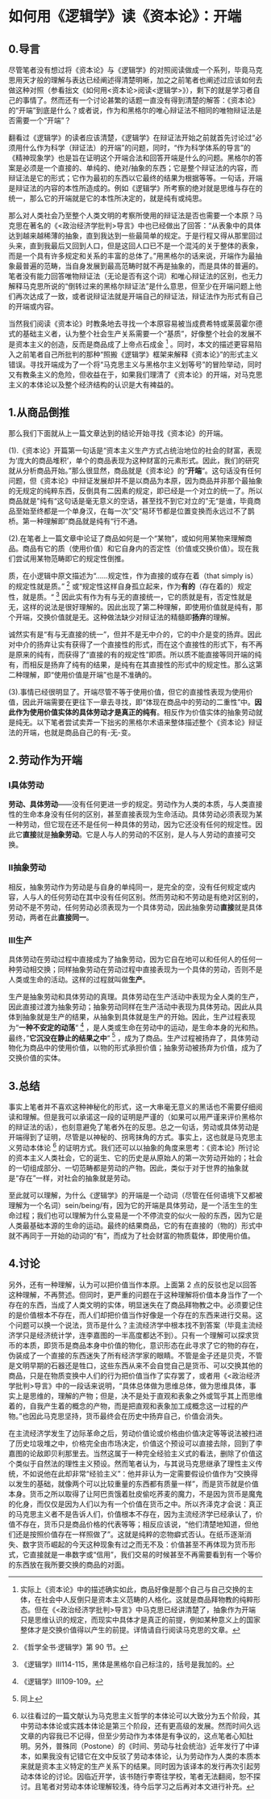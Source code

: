 # 如何用《逻辑学》读《资本论》：开端
## 0.导言

尽管笔者没有想过将《资本论》与《逻辑学》的对照阅读做成一个系列，毕竟马克思用天才般的理解与表达已经阐述得清楚明晰，加之之前笔者也阐述过应该如何去做这种对照（参看拙文《如何用<资本论>阅读<逻辑学>》），剩下的就是学习者自己的事情了。然而还有一个讨论甚繁的话题一直没有得到清楚的解答：《资本论》的“开端”到底是什么？或者说，作为和黑格尔的唯心辩证法不相同的唯物辩证法是否需要一个“开端”？

翻看过《逻辑学》的读者应该清楚，《逻辑学》在辩证法开始之前就首先讨论过“必须用什么作为科学（辩证法）的开端”的问题，同时，“作为科学体系的导言”的《精神现象学》也是旨在证明这个开端合法和回答开端是什么的问题。黑格尔的答案是必须是一个直接的、单纯的、绝对/抽象的东西；它是整个辩证法的内容，而辩证法是它的形式；它作为最初的东西以它最终的结果为根据等等。一句话，开端是辩证法的内容的本性所造成的。例如《逻辑学》所考察的绝对就是思维与存在的统一，那么它的开端就是它的本性所决定的，就是纯有或纯思。

那么对人类社会乃至整个人类文明的考察所使用的辩证法是否也需要一个本原？马克思在著名的《<政治经济学批判>导言》中也已经做出了回答：“从表象中的具体达到越来越稀薄的抽象，直到我达到一些最简单的规定。于是行程又得从那里回过头来，直到我最后又回到人口，但是这回人口已不是一个混沌的关于整体的表象，而是一个具有许多规定和关系的丰富的总体了。”用黑格尔的话来说，开端作为最抽象最普遍的范畴，当自身发展到最高范畴时就不再是抽象的，而是具体的普遍的。笔者没有能力回答唯物辩证法（无论是否有这个词）和唯心辩证法的区别，也无力解释马克思所说的“倒转过来的黑格尔辩证法”是什么意思，但至少在开端问题上他们再次达成了一致，或者说辩证法就是开端自己的辩证法，辩证法作为形式有自己的开端或内容。

当然我们阅读《资本论》时教条地去寻找一个本原容易被当成费希特或莱茵霍尔德式的基础主义者，认为整个社会生产关系需要一个“基质”，好像整个社会的发展不是资本主义的创造，反而是商品成了上帝点石成金 [^1 ] 。同时，本文的描述更容易陷入之前笔者自己所批判的那种“照搬《逻辑学》框架来解释《资本论》”的形式主义错误。寻找开端成为了一个将“马克思主义与黑格尔主义划等号”的冒险举动，同时又有教条主义的危险，但收益在于，如果我们理清了《资本论》的开端，对马克思主义的本体论以及整个经济结构的认识是大有裨益的。

## 1.从商品倒推

那么我们下面就从上一篇文章达到的结论开始寻找《资本论》的开端。

(1).《资本论》开篇第一句话是“资本主义生产方式占统治地位的社会的财富，表现为‘庞大的商品堆积’，单个的商品表现为这种财富的元素形式。因此，我们的研究就从分析商品开始。”那么很显然，商品就是《资本论》的“**开端**“。这句话没有任何问题，但《资本论》中辩证发展却并不是以商品为本原，因为商品并非那个最抽象的无规定的纯粹东西，反倒具有二因素的规定，即已经是一个对立的统一了。所以商品就是”纯有“这句话是毫无意义的空话，甚至找不到它对立的”无“是谁，毕竟商品至始至终都是一个单身汉，在每一次”交“易环节都是位置变换而永远过不了鹊桥。第一种理解即”商品就是纯有“行不通。

(2).在笔者上一篇文章中论证了商品如何是一个“某物”，或如何用某物来理解商品。商品有它的质（使用价值）和它自身内的否定性（价值或交换价值）。现在我们尝试用某物范畴即它的规定性倒推。


质，在小逻辑中原文描述为“……规定性，作为直接的或存在着（that simply is）的规定性就是质。” [^2 ] 或“规定性这样自身孤立起来，作为**有的**（存在着的）规定性，就是质。“ [^3 ] 因此实有作为有与无的直接统一，它的质就是有，否定性就是无，这样的说法是很好理解的。因此出现了第二种理解，即使用价值就是纯有，那个开端，交换价值就是无。这种做法缺少对辩证法的精髓即**扬弃**的理解。

诚然实有是“有与无直接的统一”，但并不是无中介的，它的中介是变的扬弃。因此对中介的扬弃让实有获得了一个直接性的形式，而在这个直接性的形式下，有不再是原来的纯有，而获得了“直接的有的规定性”即质。所以质不能直接等同开端的纯有，而相反是扬弃了纯有的结果，是纯有在其直接性的形式中的规定性。那么这第二种理解，即“使用价值是开端”也是不准确的。

(3).事情已经很明显了。开端尽管不等于使用价值，但它的直接性表现为使用价值，因此开端需要在更往下一章去寻找，即“体现在商品中的劳动的二重性”中。**因此作为使用价值实体的具体劳动才是真正的纯有**。相反作为价值实体的抽象劳动就是纯无。以下笔者尝试卖弄一下拙劣的黑格尔术语来整体描述整个《资本论》辩证法的开端，也就是商品自己的有-无-变。

## 2.劳动作为开端

### Ⅰ具体劳动

**劳动、具体劳动**——没有任何更进一步的规定。劳动作为人类的本质，与人类直接性的生命本身没有任何的区别，甚至直接表现为生命活动。具体劳动必须表现为某一种劳动，但它现在还不是任何一种具体的劳动，因为它还没有任何的规定性。因此它**直接**就是**抽象劳动**。它是人与人的劳动的不区别，是人与人劳动的直接可交换。

### Ⅱ抽象劳动

相反，抽象劳动作为劳动是与自身的单纯同一，是完全的空，没有任何规定或内容，人与人的任何劳动在其中没有任何区别。然而劳动和不劳动是有绝对区别的，劳动不是不劳动，任何劳动必须表现为一个具体劳动，因此抽象劳动**直接**就是具体劳动，两者在此**直接同一**。

### Ⅲ生产

具体劳动在劳动过程中直接成为了抽象劳动，因为它自在地可以和任何人的任何一种劳动相交换；同样抽象劳动在劳动过程中直接表现为一个具体的劳动，否则不是人类或生命的活动。这样的过程就叫做**生产**。

生产是抽象劳动和具体劳动的真理。具体劳动在生产活动中表现为全人类的生产，因此直接过渡为抽象劳动；抽象劳动同样在生产活动中表现为具体劳动。因此从具体到抽象就是生产的结果，从抽象到具体就是生产的开始。因此，生产过程表现为“**一种不安定的动荡**“ [^4 ] ，是人类或生命在劳动中的运动，是生命本身的光和热。最终，”**它沉没在静止的结果之中**“ [^5 ] ，成为了商品。生产过程被扬弃了，具体劳动物化为商品中的使用价值，以物的形式承担价值；抽象劳动被扬弃为价值，成为了交换价值的实体。

## 3.总结

事实上笔者并不喜欢这种神秘化的形式，这一大串毫无意义的黑话也不需要仔细阅读和理解。但是我可以承诺这一段的证明是严谨的（如果可以用严谨来评价黑格尔的辩证法的话），也刻意避免了笔者外在的反思。总之一句话，劳动或具体劳动是开端得到了证明，尽管是以神秘的、拐弯抹角的方式。事实上，这也就是马克思主义劳动本体论 [^6 ] 的证明方式。我们还可以以抽象的角度来思考：《资本论》所讨论的资本主义人类社会，它的诞生、它的历史是从原始人的第一次劳动开始的；社会的一切组成部分、一切范畴都是劳动的产物。因此，类似于对于世界的抽象就是“存在”一样，对社会的抽象就是劳动。

至此就可以理解，为什么《逻辑学》的开端是一个动词（尽管在任何语境下又都被理解为一个名词）sein/being/有，因为它的开端是具体劳动，是一个活生生的生命过程；我们也可以理解为什么变易是一个不停流变的似火一般的东西，因为它是人类最基础本源的生命的运动。最终的结果商品，它的有在直接的（物的）形式中就不再同于一开始的动词的“有”，而成为了社会财富的物质载体，即使用价值。

## 4.讨论

另外，还有一种理解，认为可以把价值当作本原。上面第 2 点的反驳也足以回答这种理解，不再赘述。但同时，更严重的问题在于这种理解将价值本身当作了一个存在的东西，当成了人类文明的实体，明显迷失在了商品拜物教之中。必须要记住的是价值根本不存在，而人们却把价值当作好像是一个存在的东西来进行交易。这个问题可以换一个说法，货币是什么？主流经济学中根本找不到答案（毕竟主流经济学只是经济统计学，连李嘉图的一半高度都达不到）。只有一个理解可以探求货币的本质，即货币是商品本身中价值的物化，意识形态在此寻求了它的物的存在，伪装成了一个直接的东西迷失了所有经济学家的眼睛。不管是金子还是贝壳，不管是文明早期的石器还是牲口，这些东西从来不会自觉自己是货币、可以交换其他的商品，只是在物质变换中人们的行为把价值当作了实存罢了，或者用《<政治经济学批判>导言》中的一段话来说明，“具体总体做为思维总体，做为思维具体，事实上是思维的，理解的产物；但是，决不是处于直观和表象之外或驾乎其上而思维着的，自我产生着的概念的产物，而是把直观和表象加工成概念这一过程的产物。”也因此马克思坚持，货币最终会在历史中扬弃自己，价值会消失。

在主流经济学发生了边际革命之后，劳动价值论或价格由价值决定等等说法被扫进了历史垃圾堆之中，价格完全由市场决定，价值这个预设可以直接去除，回到了李嘉图的论敌即贝利那里去。当然这属于一种完全经验主义式的看法，删除了价值这个类似于自然法的理性主义预设。然而笔者认为，与其说马克思继承了理性主义传统，不如说他在此却非常“经验主义”：他并非认为一定需要假设价值作为“交换得以发生的基础，就像两个可以比较重量的东西都有质量一样”，而是货币就是价值本身。货币之所以取得了让阿巴贡饿着肚皮偷吃荞麦的魔力，不是因为货币是魔鬼的化身，而仅仅是因为人们以为有一个价值在货币之中。所以齐泽克才会说：真正的马克思主义者不是告诉人们，价值根本不存在，因为主流经济学已经承认了，价值不存在，货币只是商品价格的代表等等；相反应该说，“他们清楚地知道，但他们还是按照价值存在一样照做了”。这就是纯粹的恋物癖式否认。在纸币逐渐消失、数字货币崛起的今天这种现象有过之而无不及：价值甚至不再体现为货币形式，它直接就是一串数字或“信用”，我们交易的时候甚至不再需要看到有一个等价的东西放在我所要交换的商品的对面。

[^1 ]: 实际上《资本论》中的描述确实如此，商品好像是那个自己与自己交换的主体，在社会中人反倒只是资本主义范畴的人格化。这就是商品拜物教的纯粹形态。但在《<政治经济学批判>导言》中马克思已经讲清楚了，抽象作为开端只是思维认识的规定，而现实中具体才是真正的前提，例如某种意义上的国家整体才是交换价值得以产生的前提。详情请自行阅读马克思的文章。

[^2 ]:《哲学全书·逻辑学》第 90 节。

[^3 ]: 《逻辑学》Ⅲ114-115，黑体是黑格尔自己标注的，括号是我加的。

[^4 ]: 《逻辑学》Ⅲ109-109。

[^5 ]: 同上

[^6 ]: 以往看过的一篇文献认为马克思主义哲学的本体论可以大致分为五个阶段，其中劳动本体论或实践本体论是第三个阶段，还有更高级的发展。然而时间久远文章的内容我已不记得，但至少劳动作为本体是有争议的，这点笔者心知肚明。另外，普殊同（Postone）的《时间、劳动与社会统治》近年发行了中译本，如果我没有记错它在文中反驳了劳动本体论，认为劳动作为人类的本质本来就是资本主义特定的生产关系下的结果。同时因为该译本的发行再次引起劳动本体论的讨论。因临近开学，该书随行李寄往学校，笔者无法翻阅，恕不探讨。且笔者对劳动本体论理解较浅，待今后学习之后再对本文进行补充。